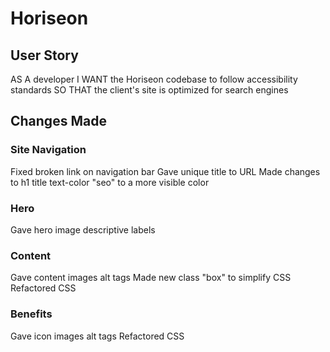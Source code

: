 # Horiseon

## User Story

AS A developer 
I WANT the Horiseon codebase to follow accessibility standards
SO THAT the client's site is optimized for search engines

## Changes Made

### Site Navigation

Fixed broken link on navigation bar
Gave unique title to URL
Made changes to h1 title text-color "seo" to a more visible color

### Hero

Gave hero image descriptive labels

### Content

Gave content images alt tags
Made new class "box" to simplify CSS
Refactored CSS

### Benefits 

Gave icon images alt tags 
Refactored CSS